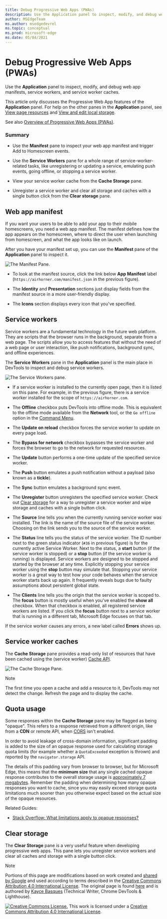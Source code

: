 ```yaml
---
title: Debug Progressive Web Apps (PWAs)
description: Use the Application panel to inspect, modify, and debug web app manifests, service workers, and service worker caches.
author: MSEdgeTeam
ms.author: msedgedevrel
ms.topic: conceptual
ms.prod: microsoft-edge
ms.date: 05/04/2021
---
```

<!-- Copyright Kayce Basques

   Licensed under the Apache License, Version 2.0 (the "License");
   you may not use this file except in compliance with the License.
   You may obtain a copy of the License at

       https://www.apache.org/licenses/LICENSE-2.0

   Unless required by applicable law or agreed to in writing, software
   distributed under the License is distributed on an "AS IS" BASIS,
   WITHOUT WARRANTIES OR CONDITIONS OF ANY KIND, either express or implied.
   See the License for the specific language governing permissions and
   limitations under the License.  -->
# Debug Progressive Web Apps (PWAs)

Use the **Application** panel to inspect, modify, and debug web app manifests, service workers, and service worker caches.

This article only discusses the Progressive Web App features of the **Application** panel.  For help on the other panes in the **Application** panel, see [View page resources](../resources/index.md) and [View and edit local storage](../storage/localstorage.md).

See also [Overview of Progressive Web Apps (PWAs)](../../progressive-web-apps-chromium/index.md).

### Summary

*  Use the **Manifest** pane to inspect your web app manifest and trigger Add to Homescreen events.

*  Use the **Service Workers** pane for a whole range of service-worker-related tasks, like unregistering or updating a service, emulating push events, going offline, or stopping a service worker.

*  View your service worker cache from the **Cache Storage** pane.

*  Unregister a service worker and clear all storage and caches with a single button click from the **Clear storage** pane.


<!-- ====================================================================== -->
## Web app manifest

If you want your users to be able to add your app to their mobile homescreens, you need a web app manifest.  The manifest defines how the app appears on the homescreen, where to direct the user when launching from homescreen, and what the app looks like on launch.

<!--Related Guides:

* [Improve user experiences with a Web App Manifest](/web/fundamentals/web-app-manifest)
* [Using App Install Banners](/web/fundamentals/app-install-banners)  -->

<!--TODO:  Link to sections when available. -->

After you have your manifest set up, you can use the **Manifest** pane of the **Application** panel to inspect it.

![The Manifest Pane.](../media/manifest-pane.msft.png)

*  To look at the manifest source, click the link below **App Manifest** label (`https://airhorner.com/manifest.json` in the previous figure).
<!-- *  Click the **Add to homescreen** button to simulate an Add to Homescreen event.  Check out the next section for more information.  -->

*  The **Identity** and **Presentation** sections just display fields from the manifest source in a more user-friendly display.

*  The **Icons** section displays every icon that you've specified.

<!--### Simulate Add to Homescreen events  -->

<!--A web app may only be added to a homescreen when the site is visited at least twice, with at least five minutes between visits.  While developing or debugging your Add to Homescreen workflow, the criteria is potentially inconvenient.
The **Add to homescreen** button on the **App Manifest** pane lets you simulate Add to Homescreen events whenever you want.  -->

<!--You can test out this feature with the [Microsoft I/O 2016 progressive web app](https://events.alpahabet.com/io2016/), which has proper support for Add to Homescreen.  Choosing on **Add to Homescreen** while the app is open prompts Microsoft Edge to display the "add this site to your shelf" banner, which is the desktop equivalent of the "add to homescreen" banner for mobile devices.  -->

<!--
![Add to desktop shelf.](../media/io.msft.png)
-->

<!--
> [!Tip]
> Keep the **Console** drawer open while simulating Add to Homescreen events.  The Console tells you if your manifest has any issues and logs other information about the Add to Homescreen lifecycle.  -->

<!--The **Add to Homescreen** feature cannot yet simulate the workflow for mobile devices.  Notice how the "add to shelf" prompt was triggered in the screenshot above, even though DevTools is in Device Mode (Device Emulation).  However, if you can successfully add your app to your desktop shelf, then it works for mobile, too.  -->

<!-- TODO: Rework content after sample app is created. -->

<!--If you want to test out the genuine mobile experience, you can connect a real mobile device to DevTools via [remote debugging](/debug/remote-debugging/remote-debugging), and then click the **Add to Homescreen** button (on DevTools) to trigger the "add to homescreen" prompt on the connected mobile device.  -->

<!--TODO:  Link Debug "remote debugging" sections when available. -->


<!-- ====================================================================== -->
## Service workers

Service workers are a fundamental technology in the future web platform.  They are scripts that the browser runs in the background, separate from a web page.  The scripts allow you to access features that without the need of a web page or user interaction, like push notifications, background sync, and offline experiences.

<!--Related Guides:

* [Intro to Service Workers](/web/fundamentals/primers/service-worker)
* [Push Notifications: Timely, Relevant, and Precise](/web/fundamentals/push-notifications)  -->

<!-- [How Push Works](/web/fundamentals/push-notifications/how-push-works) -->

<!--TODO:  Link to sections when available. -->

The **Service Workers** pane in the **Application** panel is the main place in DevTools to inspect and debug service workers.

![The Service Workers pane.](../media/service-workers-pane.msft.png)

*  If a service worker is installed to the currently open page, then it is listed on this pane.  For example, in the previous figure, there is a service worker installed for the scope of `https://airhorner.com`.

*  The **Offline** checkbox puts DevTools into offline mode.  This is equivalent to the offline mode available from the **Network** tool, or the `Go offline` option in the [Command Menu](../command-menu/index.md).

*  The **Update on reload** checkbox forces the service worker to update on every page load.

*  The **Bypass for network** checkbox bypasses the service worker and forces the browser to go to the network for requested resources.

*  The **Update** button performs a one-time update of the specified service worker.

*  The **Push** button emulates a push notification without a payload (also known as a **tickle**).

*  The **Sync** button emulates a background sync event.

*  The **Unregister** button unregisters the specified service worker.  Check out [Clear storage](#clear-storage) for a way to unregister a service worker and wipe storage and caches with a single button click.

*  The **Source** line tells you when the currently running service worker was installed.  The link is the name of the source file of the service worker.  Choosing on the link sends you to the source of the service worker.

*  The **Status** line tells you the status of the service worker.  The ID number next to the green status indicator (`#36` in previous figure) is for the currently active Service Worker.  Next to the status, a **start** button (if the service worker is stopped) or a **stop** button (if the service worker is running) is displayed.  Service workers are designed to be stopped and started by the browser at any time.  Explicitly stopping your service worker using the **stop** button may simulate that.  Stopping your service worker is a great way to test how your code behaves when the service worker starts back up again.  It frequently reveals bugs due to faulty assumptions about persistent global state.

*  The **Clients** line tells you the origin that the service worker is scoped to.  The **focus** button is mostly useful when you've enabled the **show all** checkbox.  When that checkbox is enabled, all registered service workers are listed.  If you click the **focus** button next to a service worker that is running in a different tab, Microsoft Edge focuses on that tab.

If the service worker causes any errors, a new label called **Errors** shows up.

<!--
![Service worker with errors.](../media/sw-error.msft.png)
-->

<!--TODO:  Capture Service Worker Errors sample when available. -->
<!--TODO:  Link Web "How tickle works" sections when available. -->


<!-- ====================================================================== -->
## Service worker caches

The **Cache Storage** pane provides a read-only list of resources that have been cached using the (service worker) [Cache API](https://developer.mozilla.org/docs/Web/API/Cache).

![The Cache Storage Pane.](../media/cache-pane-cache-storage-resources.msft.png)

> [!NOTE]
> The first time you open a cache and add a resource to it, DevTools may not detect the change.  Refresh the page and to display the cache.


<!-- ====================================================================== -->
## Quota usage

Some responses within the **Cache Storage** pane may be flagged as being "opaque".<!-- [opaque](/web/fundamentals/glossary#opaque-response) -->  This refers to a response retrieved from a different origin, like from a **CDN**<!-- [CDN](/web/fundamentals/glossary#CDN) --> or remote API, when [CORS](https://fetch.spec.whatwg.org/#http-cors-protocol) isn't enabled.

<!--TODO:  Link Web "CDN" section when available. -->
<!--TODO:  Link Web "opaque" section when available. -->

In order to avoid leakage of cross-domain information, significant padding is added to the size of an opaque response used for calculating storage quota limits (for example whether a `QuotaExceeded` exception is thrown) and reported by the `navigator.storage` API.

<!--TODO:  Link Estimating "`navigator.storage` API" sections when available. -->
<!-- [Estimating available storage space](whats-new/2017/08/estimating-available-storage-space) -->

The details of this padding vary from browser to browser, but for Microsoft Edge, this means that the **minimum size** that any single cached opaque response contributes to the overall storage usage is [approximately 7 megabytes](https://bugs.chromium.org/p/chromium/issues/detail?id=796060#c17).  Remember the padding when determining how many opaque responses you want to cache, since you may easily exceed storage quota limitations much sooner than you otherwise expect based on the actual size of the opaque resources.

Related Guides:

* [Stack Overflow: What limitations apply to opaque responses?](https://stackoverflow.com/q/39109789/385997)
<!--* [Alphabet work container: Understanding Storage Quota](/web/tools/Alphabet-work-container/guides/storage-quota#beware_of_opaque_responses)  -->

<!--TODO:  Link Work container storage quota for opaque responses section when available. -->


<!-- ====================================================================== -->
## Clear storage

The **Clear Storage** pane is a very useful feature when developing progressive web apps.  This pane lets you unregister service workers and clear all caches and storage with a single button click.  <!--Check out the section below to learn more.  -->

<!--Related Guides:

* [Clear Storage](/iterate/manage-data/local-storage#clear-storage)  -->

<!--TODO:  Link to sections when available. -->

<!--## Other Application panel guides

Check out the guides below for more help on the other panes of the **Application** panel.

Related Guides:

* [Inspect page resources](/iterate/manage-data/page-resources)
* [Inspect and manage local storage and caches](/iterate/manage-data/local-storage)  -->


<!-- ====================================================================== -->
> [!NOTE]
> Portions of this page are modifications based on work created and [shared by Google](https://developers.google.com/terms/site-policies) and used according to terms described in the [Creative Commons Attribution 4.0 International License](https://creativecommons.org/licenses/by/4.0).
> The original page is found [here](https://developer.chrome.com/docs/devtools/progressive-web-apps/) and is authored by [Kayce Basques](https://developers.google.com/web/resources/contributors#kayce-basques) (Technical Writer, Chrome DevTools \& Lighthouse).

[![Creative Commons License.](../../media/cc-logo/88x31.png)](https://creativecommons.org/licenses/by/4.0)
This work is licensed under a [Creative Commons Attribution 4.0 International License](https://creativecommons.org/licenses/by/4.0).
